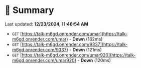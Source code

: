 # 📖 Summary
Last updated: **12/23/2024, 11:46:54 AM**

- `GET` [https://talk-m6gd.onrender.com/umar](https://talk-m6gd.onrender.com/umar) - **Down** (162ms)
- `GET` [https://talk-m6gd.onrender.com/9337](https://talk-m6gd.onrender.com/9337) - **Down** (121ms)
- `GET` [https://talk-m6gd.onrender.com/umar920](https://talk-m6gd.onrender.com/umar920) - **Down** (120ms)
